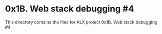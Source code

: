 # 0x1B. Web stack debugging #4
This directory contains the files for ALX project 0x1B. Web stack debugging #4
